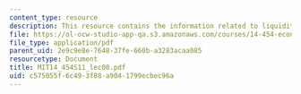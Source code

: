 ```yaml
---
content_type: resource
description: This resource contains the information related to liquidity trap.
file: https://ol-ocw-studio-app-qa.s3.amazonaws.com/courses/14-454-economic-crises-spring-2011/c575055f6c493f88a9041799ecbec96a_MIT14_454S11_lec08.pdf
file_type: application/pdf
parent_uid: 2e9c9e8e-7648-37fe-660b-a3283acaa085
resourcetype: Document
title: MIT14_454S11_lec08.pdf
uid: c575055f-6c49-3f88-a904-1799ecbec96a
---
```

